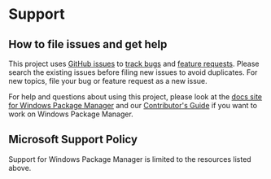 # Support

## How to file issues and get help  

This project uses [GitHub issues][gh-issue] to [track bugs][gh-bug] and [feature requests][gh-feature]. Please search the existing issues before filing new issues to avoid duplicates. For new topics, file your bug or feature request as a new issue.

For help and questions about using this project, please look at the [docs site for Windows Package Manager][docs] and our [Contributor's Guide][contributor] if you want to work on Windows Package Manager.

## Microsoft Support Policy  

Support for Windows Package Manager is limited to the resources listed above.

[gh-issue]: https://github.com/microsoft/winget-cli/issues/new/choose
[gh-bug]: https://github.com/microsoft/winget-cli/issues/new?assignees=&labels=&template=Bug_Report.yml
[gh-feature]: https://github.com/microsoft/winget-cli/issues/new?assignees=&labels=Issue-Feature&template=Feature_Request.yml
[docs]: https://learn.microsoft.com/windows/package-manager/winget/
[contributor]: https://github.com/microsoft/winget-cli/blob/master/CONTRIBUTING.md